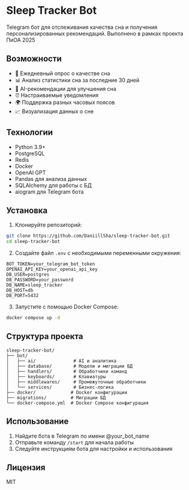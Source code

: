 # Sleep Tracker Bot

Telegram бот для отслеживания качества сна и получения персонализированных рекомендаций.
Выполнено в рамках проекта ПиОА 2025

## Возможности

- 📝 Ежедневный опрос о качестве сна
- 📊 Анализ статистики сна за последние 30 дней
- 🤖 AI-рекомендации для улучшения сна
- ⏰ Настраиваемые уведомления
- 🌍 Поддержка разных часовых поясов
- 📈 Визуализация данных о сне

## Технологии

- Python 3.9+
- PostgreSQL
- Redis
- Docker
- OpenAI GPT
- Pandas для анализа данных
- SQLAlchemy для работы с БД
- aiogram для Telegram бота

## Установка

1. Клонируйте репозиторий:
```bash
git clone https://github.com/DaniillSha/sleep-tracker-bot.git
cd sleep-tracker-bot
```

2. Создайте файл `.env` с необходимыми переменными окружения:
```env
BOT_TOKEN=your_telegram_bot_token
OPENAI_API_KEY=your_openai_api_key
DB_USER=postgres
DB_PASSWORD=your_password
DB_NAME=sleep_tracker
DB_HOST=db
DB_PORT=5432
```

3. Запустите с помощью Docker Compose:
```bash
docker compose up -d
```

## Структура проекта

```
sleep-tracker-bot/
├── bot/
│   ├── ai/              # AI и аналитика
│   ├── database/        # Модели и миграции БД
│   ├── handlers/        # Обработчики команд
│   ├── keyboards/       # Клавиатуры
│   ├── middlewares/     # Промежуточные обработчики
│   └── services/        # Бизнес-логика
├── docker/             # Docker конфигурации
├── migrations/         # Миграции БД
└── docker-compose.yml  # Docker Compose конфигурация
```

## Использование

1. Найдите бота в Telegram по имени @your_bot_name
2. Отправьте команду `/start` для начала работы
3. Следуйте инструкциям бота для настройки и использования

## Лицензия

MIT 
